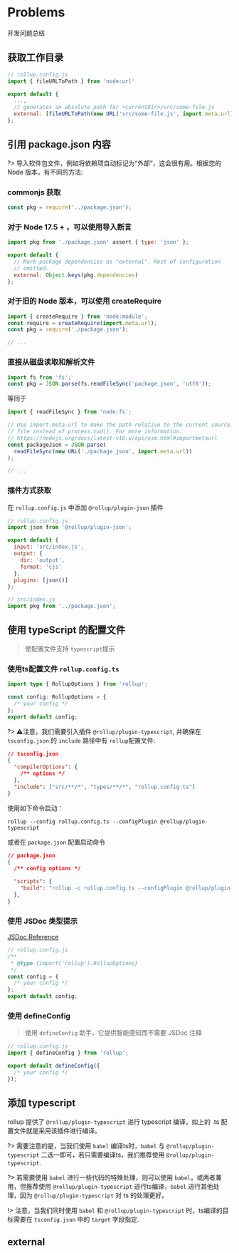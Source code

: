 # Problems

开发问题总结

## 获取工作目录

``` js
// rollup.config.js
import { fileURLToPath } from 'node:url'

export default {
  ...,
  // generates an absolute path for <currentDir>/src/some-file.js
  external: [fileURLToPath(new URL('src/some-file.js', import.meta.url))]
};
```

## 引用 package.json 内容

?> 导入软件包文件，例如将依赖项自动标记为“外部”，这会很有用。根据您的 Node 版本，有不同的方法:

### commonjs 获取

``` js
const pkg = require('../package.json');
```

### 对于 Node 17.5 + ，可以使用导入断言

``` js
import pkg from './package.json' assert { type: 'json' };

export default {
  // Mark package dependencies as "external". Rest of configuration
  // omitted.
  external: Object.keys(pkg.dependencies)
};
```

### 对于旧的 Node 版本，可以使用 createRequire

``` js
import { createRequire } from 'node:module';
const require = createRequire(import.meta.url);
const pkg = require('./package.json');

// ...
```

### 直接从磁盘读取和解析文件

``` js
import fs from 'fs';
const pkg = JSON.parse(fs.readFileSync('package.json', 'utf8'));
```

等同于

``` js
import { readFileSync } from 'node:fs';

// Use import.meta.url to make the path relative to the current source
// file instead of process.cwd(). For more information:
// https://nodejs.org/docs/latest-v16.x/api/esm.html#importmetaurl
const packageJson = JSON.parse(
  readFileSync(new URL('./package.json', import.meta.url))
);

// ...
```

### 插件方式获取

在 `rollup.config.js` 中添加 `@rollup/plugin-json` 插件

``` js
// rollup.config.js
import json from '@rollup/plugin-json';

export default {
  input: 'src/index.js',
  output: {
    dir: 'output',
    format: 'cjs'
  },
  plugins: [json()]
};

// src/index.js
import pkg from '../package.json';
```

## 使用 typeScript 的配置文件

> 使配置文件支持 `typescript`提示

### 使用ts配置文件 `rollup.config.ts`

``` typescript
import type { RollupOptions } from 'rollup';

const config: RollupOptions = {
  /* your config */
};
export default config;
```

?> ⚠️注意，我们需要引入插件 `@rollup/plugin-typescript`, 并确保在 `tsconfig.json` 的 `include` 路径中有 `rollup`配置文件:

``` json
// tsconfig.json
{
  "compilerOptions": {
    /** options */
  },
  "include": ["src/**/*", "types/**/*", "rollup.config.ts"]
}
```

使用如下命令启动：

``` shell
rollup --config rollup.config.ts --configPlugin @rollup/plugin-typescript
```

或者在 `package.json` 配置启动命令

``` json
// package.json
{
  /** config options */

  "scripts": {
    "build": "rollup -c rollup.config.ts --configPlugin @rollup/plugin-typescript",
  },
}
```

### 使用 JSDoc 类型提示

[JSDoc Reference](https://www.typescriptlang.org/docs/handbook/jsdoc-supported-types.html)

``` js
// rollup.config.js
/**
 * @type {import('rollup').RollupOptions}
 */
const config = {
  /* your config */
};
export default config;
```

### 使用 defineConfig

> 使用 `defineConfig` 助手，它提供智能感知而不需要 JSDoc 注释

``` js
// rollup.config.js
import { defineConfig } from 'rollup';

export default defineConfig({
  /* your config */
});
```

## 添加 typescript

rollup 提供了 `@rollup/plugin-typescript` 进行 typescript 编译，如上的 .ts 配置文件就是采用该插件进行编译。

?> 需要注意的是，当我们使用 `babel` 编译ts时，`babel` 与 `@rollup/plugin-typescript` 二选一即可，若只需要编译ts，我们推荐使用 `@rollup/plugin-typescript`.

?> 若需要使用 `babel` 进行一些代码的特殊处理，则可以使用 `babel`，或两者兼用，但推荐使用 `@rollup/plugin-typescript` 进行ts编译，`babel` 进行其他处理，因为 `@rollup/plugin-typescript` 对 ts 的处理更好。

!> 注意，当我们同时使用 `babel` 和 `@rollup/plugin-typescript` 时，ts编译的目标需要在 `tsconfig.json` 中的 `target` 字段指定.

## external

<!-- todo -->